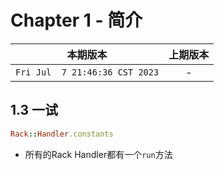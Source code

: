 # Chapter 1 - 简介

|本期版本|上期版本
|:---:|:---:
`Fri Jul  7 21:46:36 CST 2023` | -


## 1.3 一试

```ruby
Rack::Handler.constants
```

* 所有的Rack Handler都有一个`run`方法



